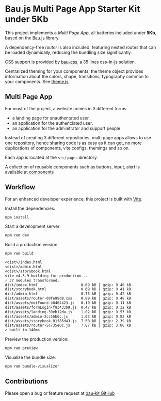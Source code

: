 # Bau.js Multi Page App Starter Kit under 5Kb

This project implements a _Multi Page App_, all batteries included under **5Kb**, based on the [Bau.js](https://github.com/grucloud/bau) library.

A dependency-free _router_ is also included, featuring nested routes that can be loaded dynamically, reducing the bundling size significantly.

CSS support is provided by [bau-css](https://github.com/grucloud/bau/tree/main/bau-css), a 35 lines css-in-js solution.

Centralized theming for your components, the theme object provides information about the colors, shape, transitions, typography common to your components. See [theme.js](./src/utils/theme.js)

## Multi Page App

For most of the project, a website comes in 3 different forms:

- a landing page for unauthentated user.
- an application for the authenciated user.
- an application for the adminitrator and support people

Instead of creating 3 different repositories, multi page apps allows to use one repository, hence sharing code is as easy as it can get, no more duplications of components, vite configs, themings and so on.

Each app is located at the `src/pages` directory.

A collection of reusable components such as buttons, input, alert is available at [components](components/)

## Workflow

For an enhanced developer experience, this project is built with [Vite](https://vitejs.dev/).

Install the dependencies:

```sh
npm install
```

Start a development server:

```sh
npm run dev
```

Build a production version:

```sh
npm run build
```

```txt
<dist>/index.html
<dist>/admin.html
<dist>/storybook.html
vite v4.3.9 building for production...
✓ 37 modules transformed.
dist/index.html                    0.69 kB │ gzip: 0.40 kB
dist/storybook.html                0.69 kB │ gzip: 0.41 kB
dist/admin.html                    0.76 kB │ gzip: 0.42 kB
dist/assets/router-00fe99d8.css    0.89 kB │ gzip: 0.48 kB
dist/assets/notFound-b8464423.js   0.10 kB │ gzip: 0.11 kB
dist/assets/formLogin-f93433b9.js  0.47 kB │ gzip: 0.32 kB
dist/assets/landing-30eb12da.js    1.02 kB │ gzip: 0.53 kB
dist/assets/admin-2cc5bb6c.js      1.63 kB │ gzip: 0.83 kB
dist/assets/storybook-01f85d43.js  7.50 kB │ gzip: 2.39 kB
dist/assets/router-5c735e0c.js     7.87 kB │ gzip: 3.80 kB
✓ built in 140ms

```

Preview the production version:

```sh
npm run preview
```

Visualize the bundle size:

```sh
npm run bundle-visualizer
```

## Contributions

Please open a bug or feature request at [bau-kit GitHub](https://github.com/grucloud/bau)
